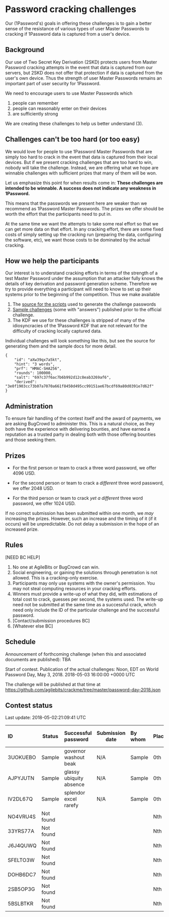 # Password cracking challenges

Our (1Password's) goals in offering these challenges is to gain a better sense of the resistance of various types of user Master Passwords to cracking if 1Password data is captured from a user's device.

## Background

Our use of Two Secret Key Derivation (2SKD) protects users from Master Password cracking attempts in the event that data is captured from our servers, but 2SKD does not offer that protection if data is captured from the user's own device. Thus the strength of user Master Passwords remains an important part of user security for 1Password.

We need to encourage users to use Master Passwords which

1. people can remember
2. people can reasonably enter on their devices
3. are sufficiently strong

We are creating these challenges to help us better understand (3).

## Challenges can't be too hard (or too easy)

We would love for people to use 1Password Master Passwords that are simply too hard to crack in the event that data is captured from their local devices. But if we present cracking challenges that are too hard to win, nobody will take the challenge. Instead, we are offering what we hope are winnable challenges with sufficient prizes that many of them will be won.

Let us emphasize this point for when results come in: **These challenges are intended to be winnable. A success does not indicate any weakness in 1Password.**

This means that the passwords we present here are weaker than we recommend as 1Password Master Passwords. The prizes we offer should be worth the effort that the participants need to put in.

At the same time we want the attempts to take some real effort so that we can get more data on that effort. In any cracking effort, there are some fixed costs of simply setting up the cracking run (preparing the data, configuring the software, etc), we want those costs to be dominated by the actual cracking.

## How we help the participants

Our interest is to understand cracking efforts in terms of the strength of a test Master Password under the assumption that an attacker fully knows the details of key derivation and password generation scheme. Therefore we try to provide everything a participant will need to know to set up their systems prior to the beginning of the competition. Thus we make available

1. The [source for the scripts](https://github.com/agilebits/crackme) used to generate the challenge passwords
2. [Sample challenges](https://github.com/agilebits/crackme/tree/master/doc) (some with "answers") published prior to the official challenge.
3. The KDF we use for these challenges is stripped of many of the idiosyncracies of the 1Password KDF that are not relevant for the difficulty of cracking locally captured data.

Individual challenges will look something like this, but see the source for generating them and the sample docs for more detail.

```
{
    "id": "aXw39qx7a5kt",
    "hint": "3 words",
    "prf": "HMAC-SHA256",
    "rounds": 100000,
    "salt": "697c37f6ac7b6b992d12c8eab3269af6",
    "derived": "3e0f1903cc73b07a7070a661f8450d495cc99151ae67bcdf69a80d0391e7d62f"
}
```

## Administration

To ensure fair handling of the contest itself and the award of payments, we are asking BugCrowd to administer this. This is a natural choice, as they both have the experience with delivering bounties, and have earned a reputation as a trusted party in dealing both with those offering bounties and those seeking them.

## Prizes

- For the first person or team to crack a three word password, we offer 4096 USD.

- For the second person or team to crack a _different_ three word password, we offer 2048 USD.

- For the third person or team to crack _yet a different_ three word password, we offer 1024 USD.

If no correct submission has been submitted within one month, we _may_ increasing the prizes. However, such an increase and the timing of it (if it occurs) will be unpredictable. Do not delay a submission in the hope of an increased prize.

## Rules

[NEED BC HELP]

1. No one at AgileBits or BugCrowd can win.
2. Social engineering, or gaining the solutions through penetration is not allowed. This is a cracking-only exercise.
3. Participants may only use systems with the owner's permission. You may not steal computing resources in your cracking efforts.
2. Winners must provide a write-up of what they did, with estimations of total cost to crack, guesses per second, the systems used. The write-up need not be submitted at the same time as a successful crack, which need only include the ID of the particular challenge and the successful password.
3. [Contact/submission procedures BC]
4. [Whatever else BC]

## Schedule

Announcement of forthcoming challenge (when this and associated documents are published): TBA

Start of contest. Publication of the actual challenges: Noon, EDT on World Password Day, May 3, 2018. 2018-05-03 16:00:00 +0000 UTC

The challenge will be published at that time at https://github.com/agilebits/crackme/tree/master/password-day-2018.json

## Contest status

Last update: <!-- date -u "+%Y-%m-%d:%H:%M:%S UTC" --> 2018-05-02:21:09:41 UTC

ID         |  Status   |  Successful password      | Submission date | By whom       | Place | Write-up location
:----------|-----------|:--------------------------|-----------------|:--------------|-------|:-----------------
3UOKUEBO   | Sample    | governor washout beak     | N/A             | Sample        | 0th   | N/A
AJPYJUTN   | Sample    | glassy ubiquity absence   | N/A             | Sample        | 0th   | N/A
IV2DL67Q   | Sample    | splendor excel rarefy     | N/A             | Sample        | 0th   | N/A
NO4VRU4S   | Not found |                           |                 |               | Nth   |
33YRS77A   | Not found |                           |                 |               | Nth   |
J6J4QUWQ   | Not found |                           |                 |               | Nth   |
SFELTO3W   | Not found |                           |                 |               | Nth   |
DOHB6DC7   | Not found |                           |                 |               | Nth   |
2SB5OP3G   | Not found |                           |                 |               | Nth   |
5BSLBTKR   | Not found |                           |                 |               | Nth   |